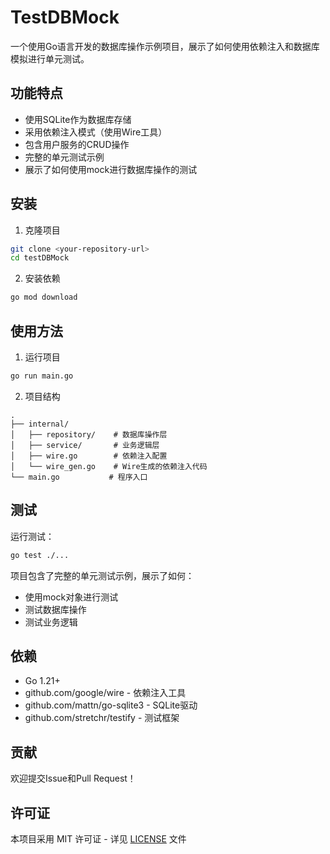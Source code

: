 # TestDBMock

一个使用Go语言开发的数据库操作示例项目，展示了如何使用依赖注入和数据库模拟进行单元测试。

## 功能特点

- 使用SQLite作为数据库存储
- 采用依赖注入模式（使用Wire工具）
- 包含用户服务的CRUD操作
- 完整的单元测试示例
- 展示了如何使用mock进行数据库操作的测试

## 安装

1. 克隆项目
```bash
git clone <your-repository-url>
cd testDBMock
```

2. 安装依赖
```bash
go mod download
```

## 使用方法

1. 运行项目
```bash
go run main.go
```

2. 项目结构
```
.
├── internal/
│   ├── repository/    # 数据库操作层
│   ├── service/       # 业务逻辑层
│   ├── wire.go        # 依赖注入配置
│   └── wire_gen.go    # Wire生成的依赖注入代码
└── main.go           # 程序入口
```

## 测试

运行测试：
```bash
go test ./...
```

项目包含了完整的单元测试示例，展示了如何：
- 使用mock对象进行测试
- 测试数据库操作
- 测试业务逻辑

## 依赖

- Go 1.21+
- github.com/google/wire - 依赖注入工具
- github.com/mattn/go-sqlite3 - SQLite驱动
- github.com/stretchr/testify - 测试框架

## 贡献

欢迎提交Issue和Pull Request！

## 许可证

本项目采用 MIT 许可证 - 详见 [LICENSE](LICENSE) 文件